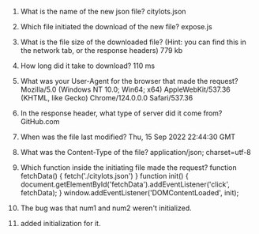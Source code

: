 1. What is the name of the new json file? citylots.json
2. Which file initiated the download of the new file? expose.js
3. What is the file size of the downloaded file? (Hint: you can find this in the network tab, or the response headers) 779 kb
4. How long did it take to download? 110 ms
5. What was your User-Agent for the browser that made the request? Mozilla/5.0 (Windows NT 10.0; Win64; x64) AppleWebKit/537.36 (KHTML, like Gecko) Chrome/124.0.0.0 Safari/537.36
6. In the response header, what type of server did it come from? GitHub.com
7. When was the file last modified? Thu, 15 Sep 2022 22:44:30 GMT
8. What was the Content-Type of the file? application/json; charset=utf-8
9. Which function inside the initiating file made the request? function fetchData() { fetch('./citylots.json') } function init() { document.getElementById('fetchData').addEventListener('click', fetchData); } window.addEventListener('DOMContentLoaded', init);

1. The bug was that num1 and num2 weren't initialized.
2. added initialization for it.